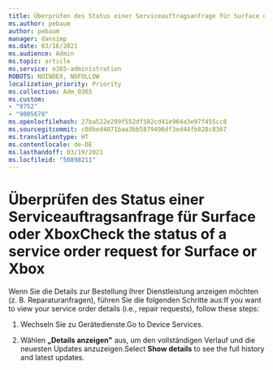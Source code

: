 ```yaml
---
title: Überprüfen des Status einer Serviceauftragsanfrage für Surface oder Xbox
ms.author: pebaum
author: pebaum
manager: dansimp
ms.date: 03/16/2021
ms.audience: Admin
ms.topic: article
ms.service: o365-administration
ROBOTS: NOINDEX, NOFOLLOW
localization_priority: Priority
ms.collection: Adm_O365
ms.custom:
- "9752"
- "9005678"
ms.openlocfilehash: 27ba522e299f552df582cd41e964a3e97f455cc8
ms.sourcegitcommit: c08bed4071baa3bb5879496df3ed44fb828c8367
ms.translationtype: HT
ms.contentlocale: de-DE
ms.lasthandoff: 03/19/2021
ms.locfileid: "50898211"
---
```

# <a name="check-the-status-of-a-service-order-request-for-surface-or-xbox"></a><span data-ttu-id="e8fc4-102">Überprüfen des Status einer Serviceauftragsanfrage für Surface oder Xbox</span><span class="sxs-lookup"><span data-stu-id="e8fc4-102">Check the status of a service order request for Surface or Xbox</span></span>

<span data-ttu-id="e8fc4-103">Wenn Sie die Details zur Bestellung Ihrer Dienstleistung anzeigen möchten (z. B. Reparaturanfragen), führen Sie die folgenden Schritte aus:</span><span class="sxs-lookup"><span data-stu-id="e8fc4-103">If you want to view your service order details (i.e., repair requests), follow these steps:</span></span>

1. <span data-ttu-id="e8fc4-104">Wechseln Sie zu Gerätedienste.</span><span class="sxs-lookup"><span data-stu-id="e8fc4-104">Go to Device Services.</span></span>

1. <span data-ttu-id="e8fc4-105">Wählen **„Details anzeigen"** aus, um den vollständigen Verlauf und die neuesten Updates anzuzeigen.</span><span class="sxs-lookup"><span data-stu-id="e8fc4-105">Select **Show details** to see the full history and latest updates.</span></span>


